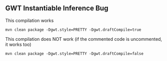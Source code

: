 ## GWT Instantiable Inference Bug

This compilation works 

    mvn clean package -Dgwt.style=PRETTY -Dgwt.draftCompile=true
    
This compilation does NOT work (if the commented code is uncommented, it works too)

    mvn clean package -Dgwt.style=PRETTY -Dgwt.draftCompile=false
    
